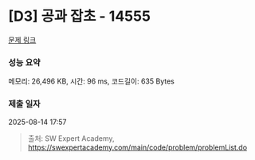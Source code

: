 # [D3] 공과 잡초 - 14555 

[문제 링크](https://swexpertacademy.com/main/code/problem/problemDetail.do?contestProbId=AYGtoa3qARcDFARC) 

### 성능 요약

메모리: 26,496 KB, 시간: 96 ms, 코드길이: 635 Bytes

### 제출 일자

2025-08-14 17:57



> 출처: SW Expert Academy, https://swexpertacademy.com/main/code/problem/problemList.do